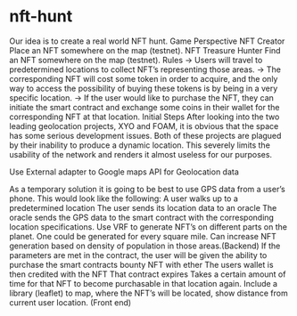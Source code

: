 # nft-hunt

Our idea is to create a real world NFT hunt. 
Game Perspective
NFT Creator
Place an NFT somewhere on the map (testnet).
NFT Treasure Hunter
Find an NFT somewhere on the map (testnet).
Rules
→ Users will travel to predetermined locations to collect NFT’s representing those areas. 
→ The corresponding NFT will cost some token in order to acquire, and the only way to access the possibility of buying these tokens is by being in a very specific location. 
→ If the user would like to purchase the NFT, they can initiate the smart contract and exchange some coins in their wallet for the corresponding NFT at that location.
Initial Steps
After looking into the two leading geolocation projects, XYO and FOAM, it is obvious that the space has some serious development issues. Both of these projects are plagued by their inability to produce a dynamic location. This severely limits the usability of the network and renders it almost useless for our purposes. 

Use External adapter to Google maps API for Geolocation data

As a temporary solution it is going to be best to use GPS data from a user’s phone. This would look like the following:
A user walks up to a predetermined location 
The user sends its location data to an oracle
The oracle sends the GPS data to the smart contract with the corresponding location specifications. 
Use VRF to generate NFT’s on different parts on the planet. One could be generated for every square mile. Can increase NFT generation based on density of population in those areas.(Backend)
If the parameters are met in the contract, the user will be given the ability to purchase the smart contracts bounty NFT with ether
The users wallet is then credited with the NFT
That contract expires
Takes a certain amount of time for that NFT to become purchasable in that location again.
Include a library (leaflet) to map, where the NFT’s will be located, show distance from current user location. (Front end)

